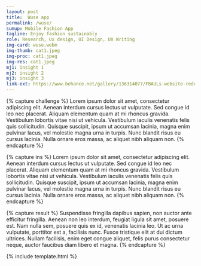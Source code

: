 ```yaml
---
layout: post
title:  Wuse app
permalink: /wuse/
sumup: Mobile Fashion App
tagline: Enjoy fashion sustainably
role: Research, Ux design, UI Design, UX Writing
img-card: wuse.webm
img-thumb: cat1.jpeg
img-proc: cat1.jpeg
img-res: cat1.jpeg
mj1: insight 1
mj2: insight 2
mj3: insight 3
link-ext: https://www.behance.net/gallery/136314077/FBAULs-website-redesign-UXUI-Design
---
```



{% capture challenge %}
    Lorem ipsum dolor sit amet, consectetur adipiscing elit. Aenean interdum cursus lectus ut vulputate. Sed congue id leo nec placerat. Aliquam elementum quam at mi rhoncus gravida. Vestibulum lobortis vitae nisi ut vehicula. Vestibulum iaculis venenatis felis quis sollicitudin. Quisque suscipit, ipsum ut accumsan lacinia, magna enim pulvinar lacus, vel molestie magna urna in turpis. Nunc blandit risus eu cursus lacinia. Nulla ornare eros massa, ac aliquet nibh aliquam non.
{% endcapture %}                

{% capture ins %}
    Lorem ipsum dolor sit amet, consectetur adipiscing elit. Aenean interdum cursus lectus ut vulputate. Sed congue id leo nec placerat. Aliquam elementum quam at mi rhoncus gravida. Vestibulum lobortis vitae nisi ut vehicula. Vestibulum iaculis venenatis felis quis sollicitudin. Quisque suscipit, ipsum ut accumsan lacinia, magna enim pulvinar lacus, vel molestie magna urna in turpis. Nunc blandit risus eu cursus lacinia. Nulla ornare eros massa, ac aliquet nibh aliquam non.
{% endcapture %}


{% capture result %}
    Suspendisse fringilla dapibus sapien, non auctor ante efficitur fringilla. Aenean non leo interdum, feugiat ligula sit amet, posuere est. Nam nulla sem, posuere quis ex id, venenatis lacinia leo. Ut ac urna vulputate, porttitor est a, facilisis nunc. Fusce tristique elit at dui dictum ultrices. Nullam facilisis, enim eget congue aliquet, felis purus consectetur neque, auctor faucibus diam libero et magna. 
{% endcapture %}

{% include template.html %}